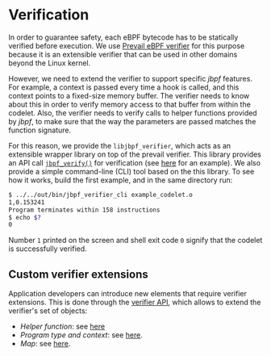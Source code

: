 # Verification

In order to guarantee safety, each eBPF bytecode has to be statically verified before execution. 
We use [Prevail eBPF verifier](https://vbpf.github.io/) for this purpose because it is an extensible verifier that can be used in other domains beyond the Linux kernel.

However, we need to extend the verifier to support specific *jbpf* features. 
For example, a context is passed every time a hook is called, and this context points to a fixed-size memory buffer. 
The verifier needs to know about this in order to verify memory access to that buffer from within the codelet. 
Also, the verifier needs to verify calls to helper functions provided by *jbpf*, to make sure that the way the parameters are passed matches the function signature. 

For this reason, we provide the `libjbpf_verifier`, which acts as an extensible wrapper library on top of the prevail verifier.
This library provides an API call [`jbpf_verify()`](./src/verifier/jbpf_verifier.cpp) for verification (see [here](../jbpf_tests/verifier/jbpf_verifier_extension_test.cpp) for an example).
We also provide a simple command-line (CLI) tool based on the this library. 
To see how it works, build the first example, and in the same directory run:
```bash
$ ../../out/bin/jbpf_verifier_cli example_codelet.o
1,0.153241
Program terminates within 158 instructions
$ echo $?
0
```
Number `1` printed on the screen and shell exit code `0` signify that the codelet is successfully verified. 




## Custom verifier extensions


Application developers can introduce new elements that require verifier extensions. 
This is done through the [verifier API](../src/verifier/jbpf_platform.cpp), which allows to extend the verifier's set of objects:
- *Helper function*: see [here](./add_helper_function.md)
- *Program type and context*: see [here](./add_new_hook.md#how-to-create-a-custom-context).
- *Map*: see [here](../jbpf_tests/verifier/jbpf_verifier_extension_test.cpp).



